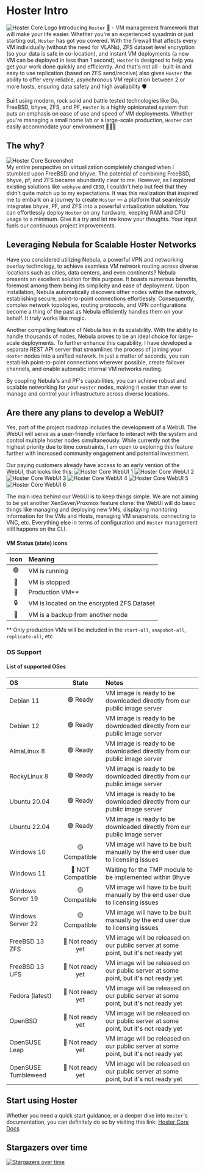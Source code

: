 # Hoster Intro

![Hoster Core Logo](https://github.com/yaroslav-gwit/HosterCore/raw/main/screenshots/hoster-core-cropped.png)
Introducing `Hoster` 🚀 - VM management framework that will make your life easier. Whether you're an experienced sysadmin or just starting out, `Hoster` has got you covered. With the firewall that affects every VM individually (without the need for VLANs), ZFS dataset level encryption (so your data is safe in co-location), and instant VM deployments (a new VM can be deployed in less than 1 second), `Hoster` is designed to help you get your work done quickly and efficiently. And that's not all - built-in and easy to use replication (based on ZFS send/receive) also gives `Hoster` the ability to offer very reliable, asynchronous VM replication between 2 or more hosts, ensuring data safety and high availability 🛡️</br>

Built using modern, rock solid and battle tested technologies like Go, FreeBSD, bhyve, ZFS, and PF, `Hoster` is a highly opinionated system that puts an emphasis on ease of use and speed of VM deployments. Whether you're managing a small home lab or a large-scale production, `Hoster` can easily accommodate your environment 🧑🏼‍💻

## The why?

![Hoster Core Screenshot](https://github.com/yaroslav-gwit/HosterCore/raw/main/screenshots/hoster-core-main.png)
<br>
My entire perspective on virtualization completely changed when I stumbled upon FreeBSD and bhyve. The potential of combining FreeBSD, bhyve, pf, and ZFS became abundantly clear to me. However, as I explored existing solutions like `vmbhyve` and `CBSD`, I couldn't help but feel that they didn't quite match up to my expectations. It was this realization that inspired me to embark on a journey to create `Hoster` — a platform that seamlessly integrates bhyve, PF, and ZFS into a powerful virtualization solution. You can effortlessly deploy `Hoster` on any hardware, keeping RAM and CPU usage to a minimum. Give it a try and let me know your thoughts. Your input fuels our continuous project improvements.
</br>

## Leveraging Nebula for Scalable Hoster Networks

Have you considered utilizing Nebula, a powerful VPN and networking overlay technology, to achieve seamless VM network routing across diverse locations such as cities, data centers, and even continents? Nebula presents an excellent solution for this purpose. It boasts numerous benefits, foremost among them being its simplicity and ease of deployment. Upon installation, Nebula automatically discovers other nodes within the network, establishing secure, point-to-point connections effortlessly. Consequently, complex network topologies, routing protocols, and VPN configurations become a thing of the past as Nebula efficiently handles them on your behalf. It truly works like magic.

Another compelling feature of Nebula lies in its scalability. With the ability to handle thousands of nodes, Nebula proves to be an ideal choice for large-scale deployments. To further enhance this capability, I have developed a separate REST API server that streamlines the process of joining your `Hoster` nodes into a unified network. In just a matter of seconds, you can establish point-to-point connections wherever possible, create failover channels, and enable automatic internal VM networks routing.

By coupling Nebula's and PF's capabilities, you can achieve robust and scalable networking for your `Hoster` nodes, making it easier than ever to manage and control your infrastructure across diverse locations.

## Are there any plans to develop a WebUI?

Yes, part of the project roadmap includes the development of a WebUI. The WebUI will serve as a user-friendly interface to interact with the system and control multiple hoster nodes simultaneously. While currently not the highest priority due to time constraints, I am open to exploring this feature further with increased community engagement and potential investment.

Our paying customers already have access to an early version of the WebUI, that looks like this:
![Hoster Core WebUI 1](https://github.com/yaroslav-gwit/HosterCore/raw/main/screenshots/hoster-web-ui-1.png)
![Hoster Core WebUI 2](https://github.com/yaroslav-gwit/HosterCore/raw/main/screenshots/hoster-web-ui-2.png)
![Hoster Core WebUI 3](https://github.com/yaroslav-gwit/HosterCore/raw/main/screenshots/hoster-web-ui-3.png)
![Hoster Core WebUI 4](https://github.com/yaroslav-gwit/HosterCore/raw/main/screenshots/hoster-web-ui-4.png)
![Hoster Core WebUI 5](https://github.com/yaroslav-gwit/HosterCore/raw/main/screenshots/hoster-web-ui-5.png)
![Hoster Core WebUI 6](https://github.com/yaroslav-gwit/HosterCore/raw/main/screenshots/hoster-web-ui-6.png)

The main idea behind our WebUI is to keep things simple. We are not aiming to be yet another XenSever/Proxmox feature clone: the WebUI will do basic things like managing and deploying new VMs, displaying monitoring information for the VMs and Hosts, managing VM snapshots, connecting to VNC, etc. Everything else in terms of configuration and `Hoster` management still happens on the CLI.

#### VM Status (state) icons

| Icon  | Meaning                                    |
| :--:  | :--                                        |
| 🟢    | VM is running                              |
| 🔴    | VM is stopped                              |
| 🔁    | Production VM**                            |
| 🔒    | VM is located on the encrypted ZFS Dataset |
| 💾    | VM is a backup from another node           |
 

** Only production VMs will be included in the `start-all`, `snapshot-all`, `replicate-all`, etc

### OS Support

#### List of supported OSes

|  OS                 | State             | Notes                                                                                |
| :--                 | :--:              | :--                                                                                  |
| Debian 11           | 🟢 Ready          | VM image is ready to be downloaded directly from our public image server             |
| Debian 12           | 🟢 Ready          | VM image is ready to be downloaded directly from our public image server             |
| AlmaLinux 8         | 🟢 Ready          | VM image is ready to be downloaded directly from our public image server             |
| RockyLinux 8        | 🟢 Ready          | VM image is ready to be downloaded directly from our public image server             |
| Ubuntu 20.04        | 🟢 Ready          | VM image is ready to be downloaded directly from our public image server             |
| Ubuntu 22.04        | 🟢 Ready          | VM image is ready to be downloaded directly from our public image server             |
| Windows 10          | 🟡 Compatible     | VM image will have to be built manually by the end user due to licensing issues      |
| Windows 11          | 🔴 NOT Compatible | Waiting for the TMP module to be implemented within Bhyve                            |
| Windows Server 19   | 🟡 Compatible     | VM image will have to be built manually by the end user due to licensing issues      |
| Windows Server 22   | 🟡 Compatible     | VM image will have to be built manually by the end user due to licensing issues      |
| FreeBSD 13 ZFS      | 🔴 Not ready yet  | VM image will be released on our public server at some point, but it's not ready yet |
| FreeBSD 13 UFS      | 🔴 Not ready yet  | VM image will be released on our public server at some point, but it's not ready yet |
| Fedora (latest)     | 🔴 Not ready yet  | VM image will be released on our public server at some point, but it's not ready yet |
| OpenBSD             | 🔴 Not ready yet  | VM image will be released on our public server at some point, but it's not ready yet |
| OpenSUSE Leap       | 🔴 Not ready yet  | VM image will be released on our public server at some point, but it's not ready yet |
| OpenSUSE Tumbleweed | 🔴 Not ready yet  | VM image will be released on our public server at some point, but it's not ready yet |


## Start using Hoster

Whether you need a quick start guidance, or a deeper dive into `Hoster`'s documentation, you can definitely do so by visiting this link:
[Hoster Core Docs](https://docs.hoster-core.gateway-it.com/)

## Stargazers over time

[![Stargazers over time](https://starchart.cc/yaroslav-gwit/HosterCore.svg)](https://starchart.cc/yaroslav-gwit/HosterCore)
